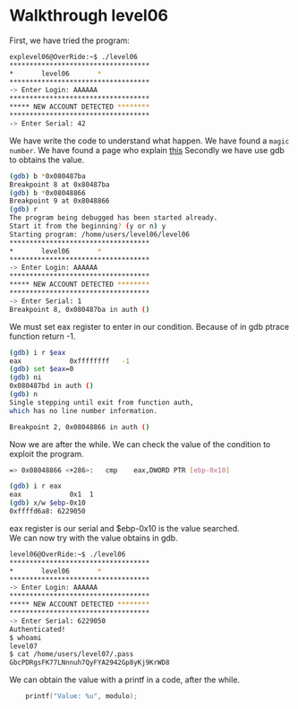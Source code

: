 # Walkthrough level06

First, we have tried the program:


```bash
explevel06@OverRide:~$ ./level06 
***********************************
*		level06		  *
***********************************
-> Enter Login: AAAAAA
***********************************
***** NEW ACCOUNT DETECTED ********
***********************************
-> Enter Serial: 42
```

We have write the code to understand what happen. We have found a `magic number`. We have found a page who explain [this](https://reverseengineering.stackexchange.com/questions/1397/how-can-i-reverse-optimized-integer-division-modulo-by-constant-operations)
Secondly we have use gdb to obtains the value.  

```bash
(gdb) b *0x080487ba
Breakpoint 8 at 0x80487ba
(gdb) b *0x08048866
Breakpoint 9 at 0x8048866
(gdb) r
The program being debugged has been started already.
Start it from the beginning? (y or n) y
Starting program: /home/users/level06/level06 
***********************************
*		level06		  *
***********************************
-> Enter Login: AAAAAA
***********************************
***** NEW ACCOUNT DETECTED ********
***********************************
-> Enter Serial: 1
Breakpoint 8, 0x080487ba in auth ()
```

We must set eax register to enter in our condition. Because of in gdb ptrace function return -1.    

```bash
(gdb) i r $eax
eax            0xffffffff	-1
(gdb) set $eax=0
(gdb) ni
0x080487bd in auth ()
(gdb) n
Single stepping until exit from function auth,
which has no line number information.

Breakpoint 2, 0x08048866 in auth ()
```
Now we are after the while. We can check the value of the condition to exploit the program.

```bash
=> 0x08048866 <+286>:	cmp    eax,DWORD PTR [ebp-0x10]

(gdb) i r eax
eax            0x1	1
(gdb) x/w $ebp-0x10
0xffffd6a8:	6229050
```

eax register is our serial and $ebp-0x10 is the value searched.  
We can now try with the value obtains in gdb.   

```bash
level06@OverRide:~$ ./level06 
***********************************
*		level06		  *
***********************************
-> Enter Login: AAAAAA
***********************************
***** NEW ACCOUNT DETECTED ********
***********************************
-> Enter Serial: 6229050
Authenticated!
$ whoami 
level07
$ cat /home/users/level07/.pass
GbcPDRgsFK77LNnnuh7QyFYA2942Gp8yKj9KrWD8
```

We can obtain the value with a printf in a code, after the while.
```c
	printf("Value: %u", modulo);
```

